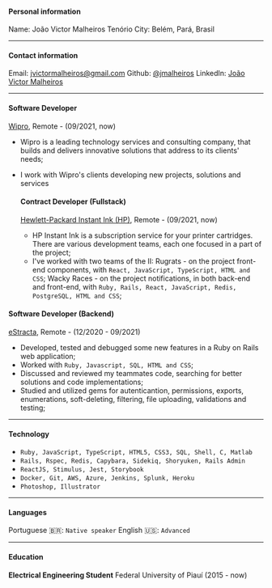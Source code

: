 #### Personal information
Name: João Victor Malheiros Tenório
City: Belém, Pará, Brasil

---

#### Contact information
  Email: [jvictormalheiros@gmail.com](mailto:jvictormalheiros@gmail.com)
  Github: [@jmalheiros](https://github.com/JMalheiros)
  LinkedIn: [João Victor Malheiros](https://www.linkedin.com/in/jmalheirost/)

---

#### **Software Developer**
[Wipro](https://www.wipro.com/pt-BR/), Remote - (09/2021, now)
- Wipro is a leading technology services and consulting
company, that builds and delivers innovative solutions
that address to its clients' needs;
- I work with Wipro's clients developing new projects, solutions and services

  #### **Contract Developer (Fullstack)**
  [Hewlett-Packard Instant Ink (HP)](https://www.hp.com/us-en/printers/instant-ink.html), Remote - (09/2021, now)
    - HP Instant Ink is a subscription service for your printer
cartridges. There are various development teams, each
one focused in a part of the project;
    - I've worked with two teams of the II:
Rugrats - on the project front-end components, with
`React, JavaScript, TypeScript, HTML and CSS`;
Wacky Races - on the project notifications, in both
back-end and front-end, with `Ruby, Rails,
React, JavaScript, Redis, PostgreSQL, HTML and CSS`;

#### **Software Developer (Backend)**
[eStracta](https://www.estracta.com.br/), Remote - (12/2020 - 09/2021)
- Developed, tested and debugged some new features in a
Ruby on Rails web application;
- Worked with `Ruby, Javascript, SQL, HTML and CSS`;
- Discussed and reviewed my teammates code, searching
for better solutions and code implementations;
- Studied and utilized gems for autenticantion,
permissions, exports, enumerations, soft-deleting,
filtering, file uploading, validations and testing;

---

#### Technology
- `Ruby, JavaScript, TypeScript, HTML5, CSS3, SQL, Shell, C, Matlab`
- `Rails, Rspec, Redis, Capybara, Sidekiq, Shoryuken, Rails Admin`
- `ReactJS, Stimulus, Jest, Storybook`
- `Docker, Git, AWS, Azure, Jenkins, Splunk, Heroku`
- `Photoshop, Illustrator`

---

#### Languages
  Portuguese 🇧🇷: `Native speaker`
  English 🇺🇸: `Advanced`

---

#### Education
  **Electrical Engineering Student** 
  Federal University of Piauí (2015 - now)
